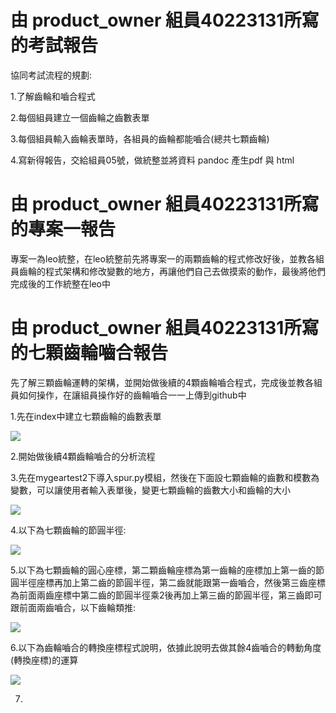 # 由 product_owner 組員40223131所寫的考試報告
協同考試流程的規劃:

1.了解齒輪和嚙合程式

2.每個組員建立一個齒輪之齒數表單

3.每個組員輸入齒輪表單時，各組員的齒輪都能嚙合(總共七顆齒輪)

4.寫新得報告，交給組員05號，做統整並將資料 pandoc 產生pdf 與 html

# 由 product_owner 組員40223131所寫的專案一報告

專案一為leo統整，在leo統整前先將專案一的兩顆齒輪的程式修改好後，並教各組員齒輪的程式架構和修改變數的地方，再讓他們自己去做摸索的動作，最後將他們完成後的工作統整在leo中

# 由 product_owner 組員40223131所寫的七顆齒輪嚙合報告

先了解三顆齒輪運轉的架構，並開始做後續的4顆齒輪嚙合程式，完成後並教各組員如何操作，在讓組員操作好的齒輪嚙合一一上傳到github中

1.先在index中建立七顆齒輪的齒數表單

![](https://copy.com/pACMaoXJ4kpPvEtx)

2.開始做後續4顆齒輪嚙合的分析流程

3.先在mygeartest2下導入spur.py模組，然後在下面設七顆齒輪的齒數和模數為變數，可以讓使用者輸入表單後，變更七顆齒輪的齒數大小和齒輪的大小

![](https://copy.com/KnQpQzCYszRrIz4Q)

4.以下為七顆齒輪的節圓半徑:

![](https://copy.com/kf8GdJeHsIOCshTN)

5.以下為七顆齒輪的圓心座標，第二顆齒輪座標為第一齒輪的座標加上第一齒的節圓半徑座標再加上第二齒的節圓半徑，第二齒就能跟第一齒嚙合，然後第三齒座標為前面兩齒座標中第二齒的節圓半徑乘2後再加上第三齒的節圓半徑，第三齒即可跟前面兩齒嚙合，以下齒輪類推:

![](https://copy.com/rxpyZx3agHjhL4GZ)

6.以下為齒輪嚙合的轉換座標程式說明，依據此說明去做其餘4齒嚙合的轉動角度(轉換座標)的運算

![](https://copy.com/a3IYj0e2Iz0UxexS)

7.